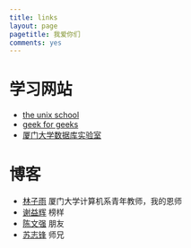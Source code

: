 ```yaml
---
title: links
layout: page
pagetitle: 我爱你们
comments: yes
---
```


# 学习网站

- [the unix school][1]
- [geek for geeks][2]
- [厦门大学数据库实验室][3]


# 博客

- [林子雨][6] 厦门大学计算机系青年教师，我的恩师
- [谢益辉][4] 榜样
- [陈文强][5] 朋友
- [苏志锋][7] 师兄


[1]: http://www.theunixschool.com/
[2]: http://geeksforgeeks.org/
[3]: http://dblab.xmu.edu.cn
[4]: http://yihui.name
[5]: http://irwenqiang.com
[6]: http://www.cs.xmu.edu.cn/database/linziyu/index.html
[7]: http://www.rocsky.name/
